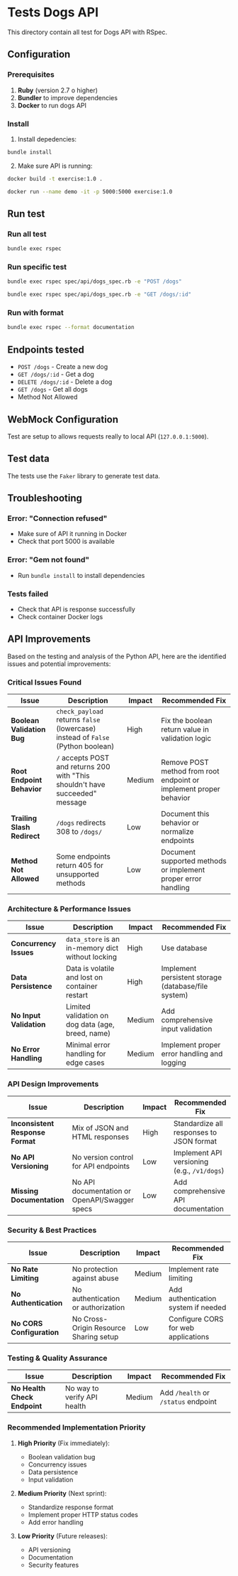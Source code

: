# Tests Dogs API

This directory contain all test for Dogs API with RSpec.

## Configuration

### Prerequisites

1. **Ruby** (version 2.7 o higher)
2. **Bundler** to improve dependencies
3. **Docker** to run dogs API

### Install

1. Install depedencies:

```bash
bundle install
```

2. Make sure API is running:

```bash
docker build -t exercise:1.0 .

docker run --name demo -it -p 5000:5000 exercise:1.0
```

## Run test

### Run all test

```bash
bundle exec rspec
```

### Run specific test

```bash
bundle exec rspec spec/api/dogs_spec.rb -e "POST /dogs"

bundle exec rspec spec/api/dogs_spec.rb -e "GET /dogs/:id"
```

### Run with format

```bash
bundle exec rspec --format documentation
```

## Endpoints tested

- `POST /dogs` - Create a new dog
- `GET /dogs/:id` - Get a dog
- `DELETE /dogs/:id` - Delete a dog
- `GET /dogs` - Get all dogs
- Method Not Allowed

## WebMock Configuration

Test are setup to allows requests really to local API (`127.0.0.1:5000`).

## Test data

The tests use the `Faker` library to generate test data.

## Troubleshooting

### Error: "Connection refused"

- Make sure of API it running in Docker
- Check that port 5000 is available

### Error: "Gem not found"

- Run `bundle install` to install dependencies

### Tests failed

- Check that API is response successfully
- Check container Docker logs

## API Improvements

Based on the testing and analysis of the Python API, here are the identified issues and potential improvements:

### Critical Issues Found

| Issue | Description | Impact | Recommended Fix |
|-------|-------------|---------|-----------------|
| **Boolean Validation Bug** | `check_payload` returns `false` (lowercase) instead of `False` (Python boolean) | High | Fix the boolean return value in validation logic |
| **Root Endpoint Behavior** | `/` accepts POST and returns 200 with "This shouldn't have succeeded" message | Medium | Remove POST method from root endpoint or implement proper behavior |
| **Trailing Slash Redirect** | `/dogs` redirects 308 to `/dogs/` | Low | Document this behavior or normalize endpoints |
| **Method Not Allowed** | Some endpoints return 405 for unsupported methods | Low | Document supported methods or implement proper error handling |

### Architecture & Performance Issues

| Issue | Description | Impact | Recommended Fix |
|-------|-------------|---------|-----------------|
| **Concurrency Issues** | `data_store` is an in-memory dict without locking | High | Use database |
| **Data Persistence** | Data is volatile and lost on container restart | High | Implement persistent storage (database/file system) |
| **No Input Validation** | Limited validation on dog data (age, breed, name) | Medium | Add comprehensive input validation |
| **No Error Handling** | Minimal error handling for edge cases | Medium | Implement proper error handling and logging |

### API Design Improvements

| Issue | Description | Impact | Recommended Fix |
|-------|-------------|---------|-----------------|
| **Inconsistent Response Format** | Mix of JSON and HTML responses | High | Standardize all responses to JSON format |
| **No API Versioning** | No version control for API endpoints | Low | Implement API versioning (e.g., `/v1/dogs`) |
| **Missing Documentation** | No API documentation or OpenAPI/Swagger specs | Low | Add comprehensive API documentation |

### Security & Best Practices

| Issue | Description | Impact | Recommended Fix |
|-------|-------------|---------|-----------------|
| **No Rate Limiting** | No protection against abuse | Medium | Implement rate limiting |
| **No Authentication** | No authentication or authorization | Medium | Add authentication system if needed |
| **No CORS Configuration** | No Cross-Origin Resource Sharing setup | Low | Configure CORS for web applications |

### Testing & Quality Assurance

| Issue | Description | Impact | Recommended Fix |
|-------|-------------|---------|-----------------|
| **No Health Check Endpoint** | No way to verify API health | Medium | Add `/health` or `/status` endpoint |

### Recommended Implementation Priority

1. **High Priority** (Fix immediately):
   - Boolean validation bug
   - Concurrency issues
   - Data persistence
   - Input validation

2. **Medium Priority** (Next sprint):
   - Standardize response format
   - Implement proper HTTP status codes
   - Add error handling

3. **Low Priority** (Future releases):
   - API versioning
   - Documentation
   - Security features

